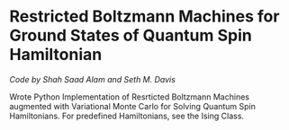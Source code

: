 # Restricted Boltzmann Machines for Ground States of Quantum Spin Hamiltonian
*Code by Shah Saad Alam and Seth M. Davis*

Wrote Python Implementation of Resrticted Boltzmann Machines augmented with Variational Monte Carlo for Solving Quantum Spin Hamiltonians. For predefined Hamiltonians, see the Ising Class.
